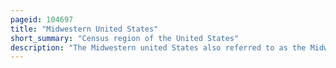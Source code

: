 ```yaml
---
pageid: 104697
title: "Midwestern United States"
short_summary: "Census region of the United States"
description: "The Midwestern united States also referred to as the Midwest or the american Midwest is one of four Census Regions of the united States census Bureau. It occupies the central northern Part of the united States. It was officially named the North Central Region by the U. S. Census Bureau until 1984. It is between the Northeastern United States and the Western United States, with Canada to the North and the Southern United States to the South."
---
```

